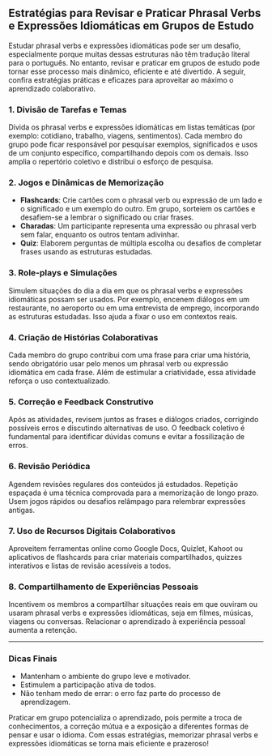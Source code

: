 
## Estratégias para Revisar e Praticar Phrasal Verbs e Expressões Idiomáticas em Grupos de Estudo

Estudar phrasal verbs e expressões idiomáticas pode ser um desafio, especialmente porque muitas dessas estruturas não têm tradução literal para o português. No entanto, revisar e praticar em grupos de estudo pode tornar esse processo mais dinâmico, eficiente e até divertido. A seguir, confira estratégias práticas e eficazes para aproveitar ao máximo o aprendizado colaborativo.

### 1. **Divisão de Tarefas e Temas**

Divida os phrasal verbs e expressões idiomáticas em listas temáticas (por exemplo: cotidiano, trabalho, viagens, sentimentos). Cada membro do grupo pode ficar responsável por pesquisar exemplos, significados e usos de um conjunto específico, compartilhando depois com os demais. Isso amplia o repertório coletivo e distribui o esforço de pesquisa.

### 2. **Jogos e Dinâmicas de Memorização**

- **Flashcards**: Crie cartões com o phrasal verb ou expressão de um lado e o significado e um exemplo do outro. Em grupo, sorteiem os cartões e desafiem-se a lembrar o significado ou criar frases.
- **Charadas**: Um participante representa uma expressão ou phrasal verb sem falar, enquanto os outros tentam adivinhar.
- **Quiz**: Elaborem perguntas de múltipla escolha ou desafios de completar frases usando as estruturas estudadas.

### 3. **Role-plays e Simulações**

Simulem situações do dia a dia em que os phrasal verbs e expressões idiomáticas possam ser usados. Por exemplo, encenem diálogos em um restaurante, no aeroporto ou em uma entrevista de emprego, incorporando as estruturas estudadas. Isso ajuda a fixar o uso em contextos reais.

### 4. **Criação de Histórias Colaborativas**

Cada membro do grupo contribui com uma frase para criar uma história, sendo obrigatório usar pelo menos um phrasal verb ou expressão idiomática em cada frase. Além de estimular a criatividade, essa atividade reforça o uso contextualizado.

### 5. **Correção e Feedback Construtivo**

Após as atividades, revisem juntos as frases e diálogos criados, corrigindo possíveis erros e discutindo alternativas de uso. O feedback coletivo é fundamental para identificar dúvidas comuns e evitar a fossilização de erros.

### 6. **Revisão Periódica**

Agendem revisões regulares dos conteúdos já estudados. Repetição espaçada é uma técnica comprovada para a memorização de longo prazo. Usem jogos rápidos ou desafios relâmpago para relembrar expressões antigas.

### 7. **Uso de Recursos Digitais Colaborativos**

Aproveitem ferramentas online como Google Docs, Quizlet, Kahoot ou aplicativos de flashcards para criar materiais compartilhados, quizzes interativos e listas de revisão acessíveis a todos.

### 8. **Compartilhamento de Experiências Pessoais**

Incentivem os membros a compartilhar situações reais em que ouviram ou usaram phrasal verbs e expressões idiomáticas, seja em filmes, músicas, viagens ou conversas. Relacionar o aprendizado à experiência pessoal aumenta a retenção.

---

### **Dicas Finais**

- Mantenham o ambiente do grupo leve e motivador.
- Estimulem a participação ativa de todos.
- Não tenham medo de errar: o erro faz parte do processo de aprendizagem.

Praticar em grupo potencializa o aprendizado, pois permite a troca de conhecimentos, a correção mútua e a exposição a diferentes formas de pensar e usar o idioma. Com essas estratégias, memorizar phrasal verbs e expressões idiomáticas se torna mais eficiente e prazeroso!

```
